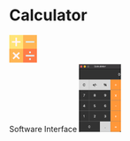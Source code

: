# Calculator
<img src="https://github.com/JW5123/QT_project/blob/main/Calculator/IMG/calculator.png" width="10%">
<br>
Software Interface
<img src="https://github.com/JW5123/QT_project/blob/main/Calculator/IMG/Cal.png" width="15%">

